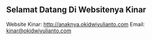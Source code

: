 ## Selamat Datang Di Websitenya Kinar

Website Kinar: http://anaknya.okidwiyulianto.com
Email: kinar@okidwiyulianto.com
